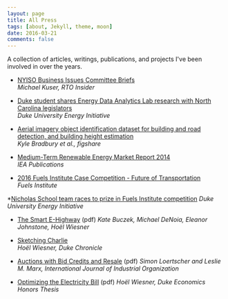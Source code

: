```yaml
---
layout: page
title: All Press
tags: [about, Jekyll, theme, moon]
date: 2016-03-21
comments: false
---
```

    
A collection of articles, writings, publications, and projects I've been involved in over the years. 


* [NYISO Business Issues Committee Briefs](https://www.rtoinsider.com/nyiso-bic-111379/)  
*Michael Kuser, RTO Insider*

* [Duke student shares Energy Data Analytics Lab research with North Carolina legislators](https://energy.duke.edu/news/duke-student-shares-energy-data-analytics-lab-research-north-carolina-legislators)  
*Duke University Energy Initiative*

* [Aerial imagery object identification dataset for building and road detection, and building height estimation](https://figshare.com/collections/Aerial_imagery_object_identification_dataset_for_building_and_road_detection_and_building_height_estimation/3290519)  
*Kyle Bradbury et al., figshare*

* [Medium-Term Renewable Energy Market Report 2014](https://webstore.iea.org/medium-term-renewable-energy-market-report-2014)  
*IEA Publications*

* [2016 Fuels Institute Case Competition - Future of Transportation](https://www.fuelsinstitute.org/CMSPages/GetFile.aspx?guid=6ff427d8-0d95-40fc-9c14-df7b1231ac44)  
*Fuels Institute*

*[Nicholas School team races to prize in Fuels Institute competition](https://energy.duke.edu/news/nicholas-school-team-races-prize-fuels-institute-competition)
*Duke University Energy Initiative*

* [The Smart E-Highway](https://energy.duke.edu/sites/default/files/images/Future%20of%20Transportation%20proposal%20Wiesner%20et%20al.pdf) (pdf)
*Kate Buczek, Michael DeNoia, Eleanor Johnstone, Hoël Wiesner*

* [Sketching Charlie](https://www.dukechronicle.com/article/2015/01/sketching-charlie)  
*Hoël Wiesner, Duke Chronicle*

* [Auctions with Bid Credits and Resale](https://faculty.fuqua.duke.edu/~marx/bio/papers/BidCreditsandResale.pdf) (pdf) 
*Simon Loertscher and Leslie M. Marx, International Journal of Industrial Organization* 

* [Optimizing the Electricity Bill](https://sites.duke.edu/econhonors/files/2015/06/Hoel-Wiesner.pdf) (pdf) 
*Hoël Wiesner, Duke Economics Honors Thesis*

